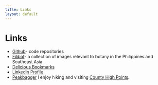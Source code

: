 ```yaml
---
title: Links
layout: default
---
```


Links
====

* [Github](https://github.com/willtownes)- code repositories
* [Filibot](https://www.flickr.com/photos/filibot)- a collection of images relevant to botany in the Philippines and Southeast Asia.
* [Delicious Bookmarks](https://delicious.com/will.townes)
* [Linkedin Profile](https://www.linkedin.com/in/willtownes1)
* [Peakbagger](http://peakbagger.com/climber/climber.aspx?cid=6363) I enjoy hiking and visiting [County High Points](http://cohp.org/).